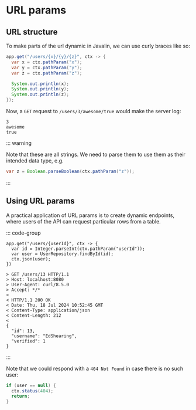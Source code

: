 # URL params

<Vimeo id="1012076977" />

## URL structure

To make parts of the url dynamic in Javalin, we can use curly braces like so:

```java {1}
app.get("/users/{x}/{y}/{z}", ctx -> {
  var x = ctx.pathParam("x");
  var y = ctx.pathParam("y");
  var z = ctx.pathParam("z");

  System.out.println(x);
  System.out.println(y);
  System.out.println(z);
});
```

Now, a `GET` request to `/users/3/awesome/true` would make the server log:

```
3
awesome
true
```

::: warning

Note that these are all strings. We need to parse them to use them as their
intended data type, e.g.

```java
var z = Boolean.parseBoolean(ctx.pathParam("z"));
```

:::

## Using URL params

A practical application of URL params is to create dynamic endpoints, where
users of the API can request particular rows from a table.

::: code-group

```java{2-3} [server]
app.get("/users/{userId}", ctx -> {
  var id = Integer.parseInt(ctx.pathParam("userId"));
  var user = UserRepository.findById(id);
  ctx.json(user);
})
```

```bash{1} [client]
> GET /users/13 HTTP/1.1
> Host: localhost:8080
> User-Agent: curl/8.5.0
> Accept: */*
>
< HTTP/1.1 200 OK
< Date: Thu, 18 Jul 2024 10:52:45 GMT
< Content-Type: application/json
< Content-Length: 212
<
{
  "id": 13,
  "username": "EdShearing",
  "verified": 1
}
```

:::

Note that we could respond with a `404 Not Found` in case there is no such user:

```java
if (user == null) {
  ctx.status(404);
  return;
}
```
